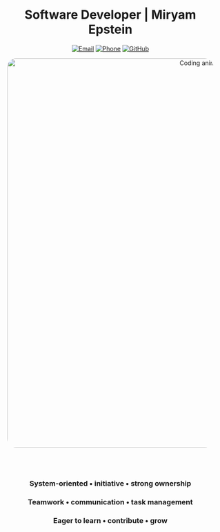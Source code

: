 <div align="center">

# Software Developer | Miryam Epstein

[![Email](https://img.shields.io/badge/M0533123308%40GMAIL.COM-ff2dfd?style=for-the-badge&logo=gmail&logoColor=white&labelColor=000000)](mailto:m0533123308@gmail.com)
[![Phone](https://img.shields.io/badge/%2B972--53--312--3308-7c3aed?style=for-the-badge&logo=phone&logoColor=white&labelColor=000000)](tel:+972533123308)
[![GitHub](https://img.shields.io/badge/GITHUB.COM%2FMIRIAM--EPSTEIN-2dd4ff?style=for-the-badge&logo=github&logoColor=000000&labelColor=000000)](https://github.com/Miriam-Epstein)

<img src="assets/CodeCodingGIF.gif" alt="Coding animation" width="900" style="max-width:95%; border-radius:20px; margin-bottom:50px;"/>

### System-oriented • initiative • strong ownership

### Teamwork • communication • task management  

### Eager to learn • contribute • grow

</div>


